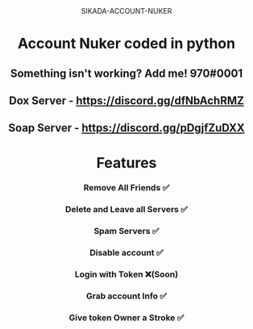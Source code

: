 <div align="center">
   SIKADA-ACCOUNT-NUKER
  
# Account Nuker coded in python

## Something isn't working? Add me! 970#0001
## Dox Server - https://discord.gg/dfNbAchRMZ
## Soap Server - https://discord.gg/pDgjfZuDXX

# Features
### Remove All Friends ✅
### Delete and Leave all Servers ✅
### Spam Servers ✅
### Disable account ✅
### Login with Token ❌(Soon)
### Grab account Info ✅
### Give token Owner a Stroke ✅
